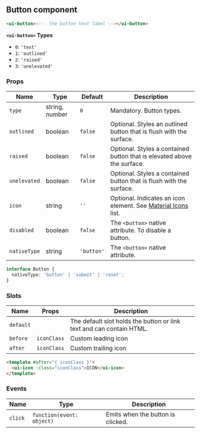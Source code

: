 ## Button component

```html
<ui-button><!-- the button text label --></ui-button>
```

**`<ui-button>` Types**

- `0`: `'text'`
- `1`: `'outlined'`
- `2`: `'raised'`
- `3`: `'unelevated'`

### Props

| Name         | Type           | Default    | Description                                                               |
| ------------ | -------------- | ---------- | ------------------------------------------------------------------------- |
| `type`       | string, number | `0`        | Mandatory. Button types.                                                  |
| `outlined`   | boolean        | `false`    | Optional. Styles an outlined button that is flush with the surface.       |
| `raised`     | boolean        | `false`    | Optional. Styles a contained button that is elevated above the surface.   |
| `unelevated` | boolean        | `false`    | Optional. Styles a contained button that is flush with the surface.       |
| `icon`       | string         | `''`       | Optional. Indicates an icon element. See [Material Icons](/#/icons) list. |
| `disabled`   | boolean        | `false`    | The `<button>` native attribute. To disable a button.                     |
| `nativeType` | string         | `'button'` | The `<button>` native attribute.                                          |

```ts
interface Button {
  nativeType: 'button' | 'submit' | 'reset';
}
```

### Slots

| Name      | Props       | Description                                                          |
| --------- | ----------- | -------------------------------------------------------------------- |
| `default` |             | The default slot holds the button or link text and can contain HTML. |
| `before`  | `iconClass` | Custom leading icon                                                  |
| `after`   | `iconClass` | Custom trailing icon                                                 |

```html
<template #after="{ iconClass }">
  <ui-icon :class="iconClass">ICON</ui-icon>
</template>
```

### Events

| Name    | Type                      | Description                       |
| ------- | ------------------------- | --------------------------------- |
| `click` | `function(event: object)` | Emits when the button is clicked. |

